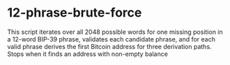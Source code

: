 # 12-phrase-brute-force
This script iterates over all 2048 possible words for one missing position in a 12-word BIP-39 phrase, validates each candidate phrase, and for each valid phrase derives the first Bitcoin address for three derivation paths. Stops when it finds an address with non-empty balance

